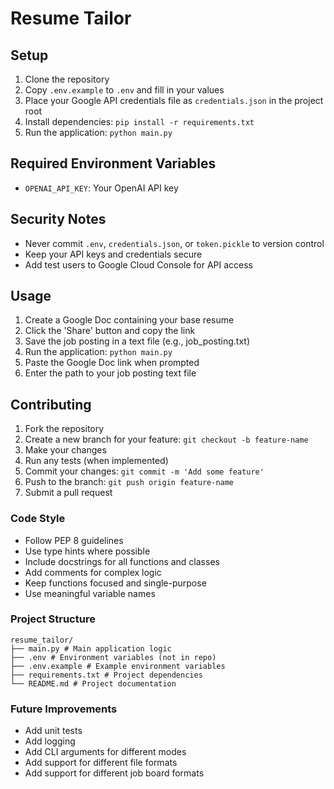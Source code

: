 # Resume Tailor

## Setup

1. Clone the repository
2. Copy `.env.example` to `.env` and fill in your values
3. Place your Google API credentials file as `credentials.json` in the project root
4. Install dependencies: `pip install -r requirements.txt`
5. Run the application: `python main.py`

## Required Environment Variables

- `OPENAI_API_KEY`: Your OpenAI API key

## Security Notes

- Never commit `.env`, `credentials.json`, or `token.pickle` to version control
- Keep your API keys and credentials secure
- Add test users to Google Cloud Console for API access

## Usage

1. Create a Google Doc containing your base resume
2. Click the 'Share' button and copy the link
3. Save the job posting in a text file (e.g., job_posting.txt)
4. Run the application: `python main.py`
5. Paste the Google Doc link when prompted
6. Enter the path to your job posting text file

## Contributing

1. Fork the repository
2. Create a new branch for your feature: `git checkout -b feature-name`
3. Make your changes
4. Run any tests (when implemented)
5. Commit your changes: `git commit -m 'Add some feature'`
6. Push to the branch: `git push origin feature-name`
7. Submit a pull request

### Code Style

- Follow PEP 8 guidelines
- Use type hints where possible
- Include docstrings for all functions and classes
- Add comments for complex logic
- Keep functions focused and single-purpose
- Use meaningful variable names

### Project Structure

```
resume_tailor/
├── main.py # Main application logic
├── .env # Environment variables (not in repo)
├── .env.example # Example environment variables
├── requirements.txt # Project dependencies
└── README.md # Project documentation
```

### Future Improvements

- Add unit tests
- Add logging
- Add CLI arguments for different modes
- Add support for different file formats
- Add support for different job board formats